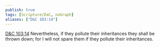 ```yaml
---
publish: true
tags: [Scripture/DaC, noGraph]
aliases: ["D&C 103:14"]
---
```

[D&C 103:14](https://churchofjesuschrist.org/study/scriptures/dc-testament/dc/103?lang=eng&id=p14#p14) Nevertheless, if they pollute their inheritances they shall be thrown down; for I will not spare them if they pollute their inheritances.
